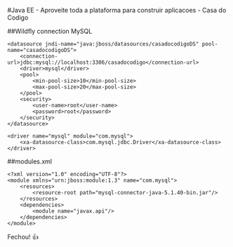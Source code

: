 #Java EE - Aproveite toda a plataforma para construir aplicacoes - Casa do Codigo

##Wildfly connection MySQL

```
<datasource jndi-name="java:jboss/datasources/casadocodigoDS" pool-name="casadocodigoDS">
    <connection-url>jdbc:mysql://localhost:3306/casadocodigo</connection-url>
    <driver>mysql</driver>
    <pool>
        <min-pool-size>10</min-pool-size>
        <max-pool-size>20</max-pool-size>
    </pool>
    <security>
        <user-name>root</user-name>
        <password>root</password>
    </security>
</datasource>

<driver name="mysql" module="com.mysql">
    <xa-datasource-class>com.mysql.jdbc.Driver</xa-datasource-class>
</driver>
```

##modules.xml

```
<?xml version="1.0" encoding="UTF-8"?>
<module xmlns="urn:jboss:module:1.3" name="com.mysql">
    <resources>
        <resource-root path="mysql-connector-java-5.1.40-bin.jar"/>
    </resources>
    <dependencies>
        <module name="javax.api"/>
    </dependencies>
</module>
```

Fechou! :+1:
